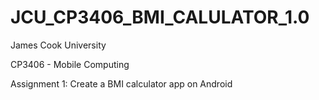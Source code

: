 # JCU_CP3406_BMI_CALULATOR_1.0

James Cook University 

CP3406 - Mobile Computing

Assignment 1: Create a BMI calculator app on Android


